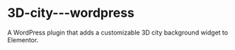 # 3D-city---wordpress
A WordPress plugin that adds a customizable 3D city background widget to Elementor.
